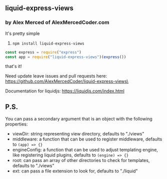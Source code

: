## liquid-express-views
### by Alex Merced of AlexMercedCoder.com

It's pretty simple

1. `npm install liquid-express-views`

```js
const express = require("express")
const app = require("liquid-express-views")(express())
```

that's it!

Need update leave issues and pull requests here: https://github.com/AlexMercedCoder/liquid-express-views\

Documentation for liquidjs: https://liquidjs.com/index.html

## P.S.

You can pass a secondary argument that is an object with the following properties:

- viewDir: string representing view directory, defaults to "./views"
- middleware: a function that can be used to register middleware, defaults to `(app) => {}`
- engineConfig: a function that can be used to adjust templating engine, like registering liquid plugins, defaults to `(engine) => {}`
- root: can pass an array of other directories to check for templates, defaults to "./views"
- ext: can pass a file extension to look for, defaults to "./liquid"